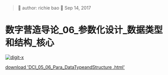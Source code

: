 > 🐞 author: richie bao 📅 Sep 14, 2017
# 数字营造导论_06_参数化设计_数据类型和结构_核心
<a href="http://digit-x.org/digitLink/digitaldesignIntro/DCI_05_06_Para_DataTypeandStructure%20.html" target = "_blank"><img src="./imgs/0084.png" height="auto" width="auto"  title="digit-x"></a>

[download 'DCI_05_06_Para_DataTypeandStructure .html'](https://github.com/digit-x/digit_x/tree/master/docs/html)